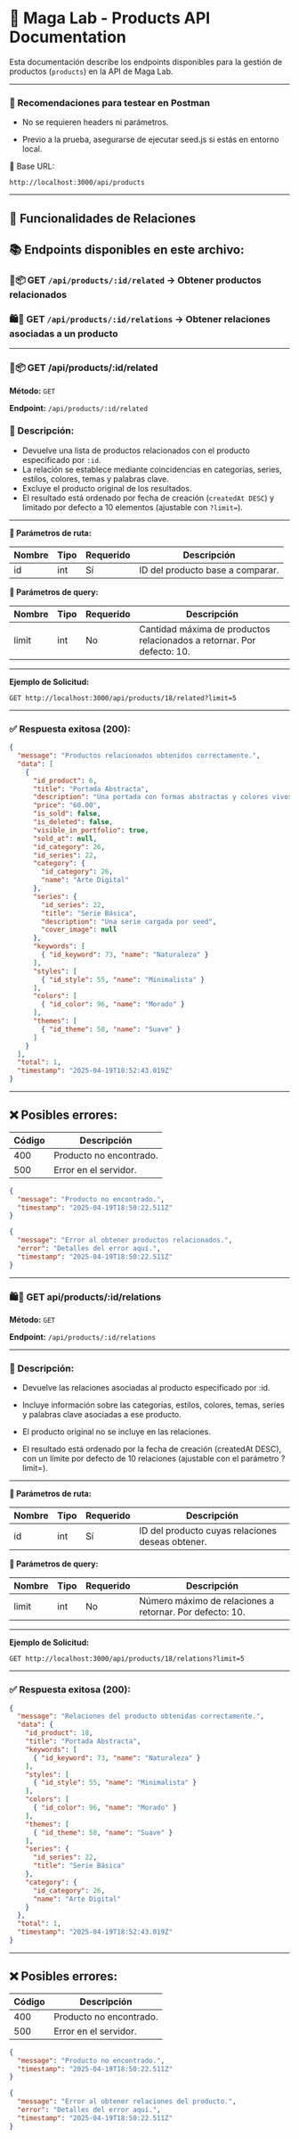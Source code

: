 # 📘 Maga Lab - Products API Documentation

Esta documentación describe los endpoints disponibles para la gestión de productos (`products`) en la API de Maga Lab.

---

### 🧪 Recomendaciones para testear en Postman

- No se requieren headers ni parámetros.

- Previo a la prueba, asegurarse de ejecutar seed.js si estás en entorno local.

🔗 Base URL:

`http://localhost:3000/api/products`

---

## 🔗 Funcionalidades de Relaciones

## 📚 Endpoints disponibles en este archivo:

### 🤝📦 GET `/api/products/:id/related` → Obtener productos relacionados  
### 🛍️🔗 GET `/api/products/:id/relations` → Obtener relaciones asociadas a un producto

---

### 🤝📦 GET /api/products/:id/related

**Método:** `GET`  

**Endpoint:** `/api/products/:id/related`  

### 🧾 Descripción:

- Devuelve una lista de productos relacionados con el producto especificado por `:id`.
- La relación se establece mediante coincidencias en categorías, series, estilos, colores, temas y palabras clave.
- Excluye el producto original de los resultados.
- El resultado está ordenado por fecha de creación (`createdAt DESC`) y limitado por defecto a 10 elementos (ajustable con `?limit=`).

---

**🔢 Parámetros de ruta:**

| Nombre | Tipo   | Requerido | Descripción |
|--------|--------|-----------|-------------|
| id     | int    | Sí        | ID del producto base a comparar. |


**🔢 Parámetros de query:**

| Nombre | Tipo   | Requerido | Descripción |
|--------|--------|-----------|-------------|
| limit  | int    | No        | Cantidad máxima de productos relacionados a retornar. Por defecto: 10. |

---

**Ejemplo de Solicitud:**

`GET http://localhost:3000/api/products/18/related?limit=5`

---

### ✅ Respuesta exitosa (200):

```json
{
  "message": "Productos relacionados obtenidos correctamente.",
  "data": [
    {
      "id_product": 6,
      "title": "Portada Abstracta",
      "description": "Una portada con formas abstractas y colores vivos.",
      "price": "60.00",
      "is_sold": false,
      "is_deleted": false,
      "visible_in_portfolio": true,
      "sold_at": null,
      "id_category": 26,
      "id_series": 22,
      "category": {
        "id_category": 26,
        "name": "Arte Digital"
      },
      "series": {
        "id_series": 22,
        "title": "Serie Básica",
        "description": "Una serie cargada por seed",
        "cover_image": null
      },
      "keywords": [
        { "id_keyword": 73, "name": "Naturaleza" }
      ],
      "styles": [
        { "id_style": 55, "name": "Minimalista" }
      ],
      "colors": [
        { "id_color": 96, "name": "Morado" }
      ],
      "themes": [
        { "id_theme": 58, "name": "Suave" }
      ]
    }
  ],
  "total": 1,
  "timestamp": "2025-04-19T18:52:43.019Z"
}
````
----

## ❌ Posibles errores:

| Código | Descripción                 |
|--------|-----------------------------|
| 400    | Producto no encontrado.     |
| 500    | Error en el servidor.       |


```json
{
  "message": "Producto no encontrado.",
  "timestamp": "2025-04-19T18:50:22.511Z"
}
```

```json
{
  "message": "Error al obtener productos relacionados.",
  "error": "Detalles del error aquí.",
  "timestamp": "2025-04-19T18:50:22.511Z"
}
```
---

### 🛍️🔗 GET api/products/:id/relations

**Método:** `GET`

**Endpoint:** `/api/products/:id/relations`

----

### 🧾 Descripción:

- Devuelve las relaciones asociadas al producto especificado por :id.

- Incluye información sobre las categorías, estilos, colores, temas, series y palabras clave asociadas a ese producto.

- El producto original no se incluye en las relaciones.

- El resultado está ordenado por la fecha de creación (createdAt DESC), con un límite por defecto de 10 relaciones (ajustable con el parámetro ?limit=).
---

**🔢 Parámetros de ruta:**

| Nombre | Tipo   | Requerido | Descripción |
|--------|--------|-----------|-------------|
| id     | int    | Sí        | ID del producto cuyas relaciones deseas obtener. |


**🔢 Parámetros de query:**

| Nombre | Tipo   | Requerido | Descripción |
|--------|--------|-----------|-------------|
| limit  | int    | No        | Número máximo de relaciones a retornar. Por defecto: 10. |


---

**Ejemplo de Solicitud:**

`GET http://localhost:3000/api/products/18/relations?limit=5`

---

### ✅ Respuesta exitosa (200):
```json
{
  "message": "Relaciones del producto obtenidas correctamente.",
  "data": {
    "id_product": 18,
    "title": "Portada Abstracta",
    "keywords": [
      { "id_keyword": 73, "name": "Naturaleza" }
    ],
    "styles": [
      { "id_style": 55, "name": "Minimalista" }
    ],
    "colors": [
      { "id_color": 96, "name": "Morado" }
    ],
    "themes": [
      { "id_theme": 58, "name": "Suave" }
    ],
    "series": {
      "id_series": 22,
      "title": "Serie Básica"
    },
    "category": {
      "id_category": 26,
      "name": "Arte Digital"
    }
  },
  "total": 1,
  "timestamp": "2025-04-19T18:52:43.019Z"
}
```
---

## ❌ Posibles errores:

| Código | Descripción                 |
|--------|-----------------------------|
| 400    | Producto no encontrado.     |
| 500    | Error en el servidor.       |


```json
{
  "message": "Producto no encontrado.",
  "timestamp": "2025-04-19T18:50:22.511Z"
}
```

```json
{
  "message": "Error al obtener relaciones del producto.",
  "error": "Detalles del error aquí.",
  "timestamp": "2025-04-19T18:50:22.511Z"
}
```


